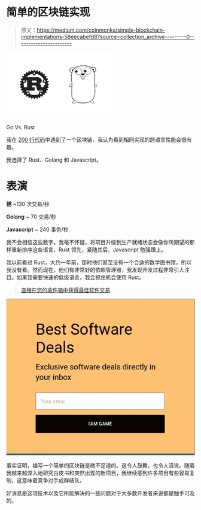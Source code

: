 # 简单的区块链实现

> 原文：<https://medium.com/coinmonks/simple-blockchain-implementations-58eecabefd8?source=collection_archive---------0----------------------->

![](img/d7253589cddc7cff1d01807413ce3987.png)

Go Vs. Rust

我在 [200 行代码](https://github.com/lhartikk/naivechain)中遇到了一个区块链，我认为看到相同实现的跨语言性能会很有趣。

我选择了 Rust、Golang 和 Javascript。

# 表演

**锈** ~130 次交易/秒

**Golang** ~ 70 交易/秒

**Javascript** ~ 240 事务/秒

我不会相信这些数字。我毫不怀疑，将项目升级到生产就绪状态会像你所期望的那样重新排序这些语言，Rust 领先，紧随其后，Javascript 勉强跟上。

我以前看过 Rust，大约一年前，那时他们甚至没有一个合适的数学图书馆，所以我没有看。然而现在，他们有非常好的依赖管理器，我发现开发过程非常引人注目。如果我需要快速的低级语言，我会抓住机会使用 Rust。

> [直接在您的收件箱中获得最佳软件交易](https://coincodecap.com/?utm_source=coinmonks)

[![](img/7c0b3dfdcbfea594cc0ae7d4f9bf6fcb.png)](https://coincodecap.com/?utm_source=coinmonks)

事实证明，编写一个简单的区块链是微不足道的。这令人鼓舞，也令人沮丧。随着我越来越深入地研究白皮书和突然出现的新项目，我继续感到许多项目有些容易复制，这意味着竞争对手成群结队。

好消息是这项技术以及它所能解决的一些问题对于大多数开发者来说都是触手可及的。